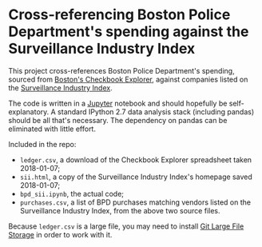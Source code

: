 # Cross-referencing Boston Police Department's spending against the Surveillance Industry Index

This project cross-references Boston Police Department's spending, sourced from [Boston's Checkbook Explorer](https://spending.data.boston.gov), against companies listed on the [Surveillance Industry Index](https://sii.transparencytoolkit.org/).

The code is written in a [Jupyter](http://jupyter.org/) notebook and should hopefully be self-explanatory. A standard IPython 2.7 data analysis stack (including pandas) should be all that's necessary. The dependency on pandas can be eliminated with little effort.

Included in the repo:

* `ledger.csv`, a download of the Checkbook Explorer spreadsheet taken 2018-01-07;
* `sii.html`, a copy of the Surveillance Industry Index's homepage saved 2018-01-07;
* `bpd_sii.ipynb`, the actual code;
* `purchases.csv`, a list of BPD purchases matching vendors listed on the Surveillance Industry Index, from the above two source files.

Because `ledger.csv` is a large file, you may need to install [Git Large File Storage](https://git-lfs.github.com/) in order to work with it.
